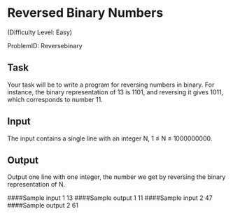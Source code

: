 # Reversed Binary Numbers
(Difficulty Level: Easy)

ProblemID: Reversebinary

## Task
Your task will be to write a program for reversing numbers in binary. For instance, the binary representation of 13 is 1101, and reversing it gives 1011, which corresponds to number 11.

## Input
The input contains a single line with an integer N, 1 ≤ N ≤ 1000000000.

## Output
Output one line with one integer, the number we get by reversing the binary representation of N.

####Sample input 1
13
####Sample output 1
11
####Sample input 2
47
####Sample output 2
61